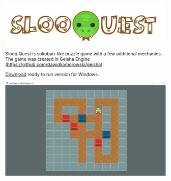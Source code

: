 ![](slooqquest6.png)

Slooq Quest is sokoban-like puzzle game with a few additional mechanics. The game was created in Geisha Engine (https://github.com/dawidkomorowski/geisha).

[Download](https://github.com/dawidkomorowski/slooq-quest) ready to run version for Windows.

![](slooq-quest-screenshot.png)
